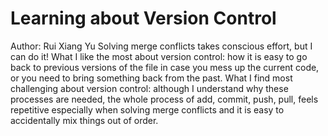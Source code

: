 # Learning about Version Control
Author: Rui Xiang Yu
Solving merge conflicts takes conscious effort, but I can do it!
What I like the most about version control: how it is easy to go back to previous versions of the file in case you mess up the current code, or you need to bring something back from the past.
What I find most challenging about version control: although I understand why these processes are needed, the whole process of add, commit, push, pull, feels repetitive especially when solving merge conflicts and it is easy to accidentally mix things out of order.